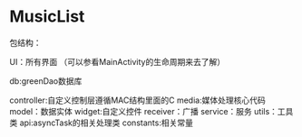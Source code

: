 # MusicList

包结构：

UI：所有界面 （可以参看MainActivity的生命周期来去了解）

db:greenDao数据库

controller:自定义控制层遵循MAC结构里面的C
media:媒体处理核心代码
model：数据实体
widget:自定义控件
receiver：广播
service：服务
utils：工具类
api:asyncTask的相关处理类
constants:相关常量